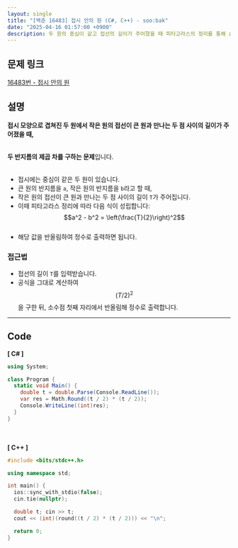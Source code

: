 ```yaml
---
layout: single
title: "[백준 16483] 접시 안의 원 (C#, C++) - soo:bak"
date: "2025-04-16 01:57:00 +0900"
description: 두 원의 중심이 같고 접선의 길이가 주어졌을 때 피타고라스의 정리를 통해 a^2 - b^2 값을 계산하는 백준 16483번 접시 안의 원 문제의 C# 및 C++ 풀이 및 해설
---
```


## 문제 링크
[16483번 - 접시 안의 원](https://www.acmicpc.net/problem/16483)

## 설명
**접시 모양으로 겹쳐진 두 원에서 작은 원의 접선이 큰 원과 만나는 두 점 사이의 길이가 주어졌을 때,** <br>
<br>

**두 반지름의 제곱 차를 구하는 문제**입니다.<br>
<br>

- 접시에는 중심이 같은 두 원이 있습니다.<br>
- 큰 원의 반지름을 `a`, 작은 원의 반지름을 `b`라고 할 때,<br>
- 작은 원의 접선이 큰 원과 만나는 두 점 사이의 길이 `T`가 주어집니다. <br>
- 이때 피타고라스 정리에 따라 다음 식이 성립합니다:<br>
  $$a^2 - b^2 = \left(\frac{T}{2}\right)^2$$<br>
- 해당 값을 반올림하여 정수로 출력하면 됩니다.<br>

### 접근법
- 접선의 길이 `T`를 입력받습니다.<br>
- 공식을 그대로 계산하여 $$(T / 2)^2$$을 구한 뒤, 소수점 첫째 자리에서 반올림해 정수로 출력합니다.<br>

---

## Code
<b>[ C# ] </b>
<br>

```csharp
using System;

class Program {
  static void Main() {
    double t = double.Parse(Console.ReadLine());
    var res = Math.Round((t / 2) * (t / 2));
    Console.WriteLine((int)res);
  }
}
```

<br><br>
<b>[ C++ ] </b>
<br>

```cpp
#include <bits/stdc++.h>

using namespace std;

int main() {
  ios::sync_with_stdio(false);
  cin.tie(nullptr);

  double t; cin >> t;
  cout << (int)(round((t / 2) * (t / 2))) << "\n";

  return 0;
}
```
